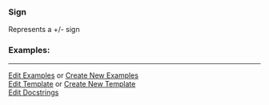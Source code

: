 ### <a id="McUtils.Parsers.RegexPatterns.Sign">Sign</a>
Represents a +/- sign

### Examples:


___

[Edit Examples](https://github.com/McCoyGroup/McUtils/edit/edit/ci/examples/ci/docs/McUtils/Parsers/RegexPatterns/Sign.md) or 
[Create New Examples](https://github.com/McCoyGroup/McUtils/new/edit/?filename=ci/examples/ci/docs/McUtils/Parsers/RegexPatterns/Sign.md) <br/>
[Edit Template](https://github.com/McCoyGroup/McUtils/edit/edit/ci/docs/ci/docs/McUtils/Parsers/RegexPatterns/Sign.md) or 
[Create New Template](https://github.com/McCoyGroup/McUtils/new/edit/?filename=ci/docs/templates/ci/docs/McUtils/Parsers/RegexPatterns/Sign.md) <br/>
[Edit Docstrings](https://github.com/McCoyGroup/McUtils/edit/edit/McUtils/Parsers/RegexPatterns/Sign/__init__.py?message=Update%20Docs)